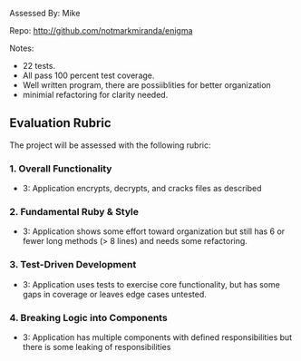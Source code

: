 Assessed By: Mike

Repo: http://github.com/notmarkmiranda/enigma

Notes:
* 22 tests.
* All pass 100 percent test coverage.
* Well written program, there are possiiblities for better organization
* minimial refactoring for clarity needed.

## Evaluation Rubric

The project will be assessed with the following rubric:

### 1. Overall Functionality

* 3: Application encrypts, decrypts, and cracks files as described

### 2. Fundamental Ruby & Style

* 3:  Application shows some effort toward organization but still has 6 or fewer long methods (> 8 lines) and needs some refactoring.

### 3. Test-Driven Development

* 3: Application uses tests to exercise core functionality, but has some gaps in coverage or leaves edge cases untested.

### 4. Breaking Logic into Components

* 3: Application has multiple components with defined responsibilities but there is some leaking of responsibilities
